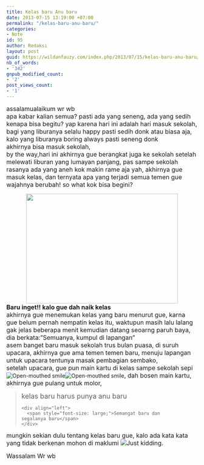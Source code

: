 ```yaml
---
title: Kelas baru Anu baru
date: 2013-07-15 13:19:00 +07:00
permalink: "/kelas-baru-anu-baru/"
categories:
- Note
id: 95
author: Redaksi
layout: post
guid: https://wildanfauzy.com/index.php/2013/07/15/kelas-baru-anu-baru/
nb_of_words:
- '342'
gnpub_modified_count:
- '2'
post_views_count:
- '1'
---
```


<div dir="ltr" style="text-align: left;">
  <span style="font-size: medium;">assalamualaikum wr wb</span><br /> <span style="font-size: medium;">apa kabar kalian semua? pasti ada yang seneng, ada yang sedih kenapa bisa begitu? yap karena hari ini adalah hari masuk sekolah, bagi yang liburanya selalu happy pasti sedih donk atau biasa aja, kalo yang liburanya boring always pasti seneng donk</span><br /> <span style="font-size: medium;">akhirnya bisa masuk sekolah,</span><br /> <span style="font-size: medium;">by the way,hari ini akhirnya gue berangkat juga ke sekolah setelah melewati liburan yang lumayan panjang, pas sampe sekolah rasanya ada yang aneh kok makin rame aja yah, akhirnya gue masuk kelas, dan ternyata apa yang terjadi semua temen gue wajahnya berubah! so what kok bisa begini?</span></p> 
  
  <div align="center">
    <img loading="lazy" src="https://encrypted-tbn1.gstatic.com/images?q=tbn:ANd9GcSBxhd2Mp_9hopvMRg37662vlERIN6f2I5KZlfacJnCQN82Gxy4" width="400" height="289" />
  </div>
  
  <div align="center">
  </div>
  
  <div align="left">
    <span style="font-size: medium;"><strong>Baru inget!! kalo gue dah naik kelas</strong></span>
  </div>
  
  <div align="left">
    <span style="font-size: medium;">akhirnya gue menemukan kelas yang baru menurut gue, karna gue belum pernah nempatin kelas itu, waktupun masih lalu lalang gak jelas beberapa menit kemudian datang seoarng paruh baya, dia berkata:”Semuanya, kumpul di lapangan”</span>
  </div>
  
  <div align="left">
    <span style="font-size: medium;">asem banget baru masuk sekolah trus bulan puasa, di suruh upacara, akhirnya gue ama temen temen baru, menuju lapangan untuk upacara tentunya masak pembagian sembako,</span>
  </div>
  
  <div align="left">
    <span style="font-size: medium;">setelah upacara, gue pun main kartu di kelas sampe sekolah sepi</span>
  </div>
  
  <div align="left">
    <img class="wlEmoticon wlEmoticon-openmouthedsmile" src="https://i2.wp.com/lh3.ggpht.com/-OCv_8ZuL-9E/UeP9a99Q0BI/AAAAAAAAAmk/mN_Ax2rqvZw/wlEmoticon-openmouthedsmile%25255B2%25255D.png?w=768" alt="Open-mouthed smile" data-recalc-dims="1" /><img class="wlEmoticon wlEmoticon-openmouthedsmile" src="https://i2.wp.com/lh3.ggpht.com/-OCv_8ZuL-9E/UeP9a99Q0BI/AAAAAAAAAmk/mN_Ax2rqvZw/wlEmoticon-openmouthedsmile%25255B2%25255D.png?w=768" alt="Open-mouthed smile" data-recalc-dims="1" /><span style="font-size: medium;">, dah bosen main kartu, akhirnya gue pulang untuk molor,</span>
  </div>
  
  <div align="left">
  </div>
  
  <blockquote style="height: 90px; width: 402px;">
    <div align="left">
      <span style="font-size: large;">kelas baru harus punya anu baru </span>
    </div>
    
    <div align="left">
      <span style="font-size: large;">Semangat baru dan segalanya baru</span>
    </div>
  </blockquote>
  
  <p>
    <span style="font-size: medium;">mungkin sekian dulu tentang kelas baru gue, kalo ada kata kata yang tidak berkenan mohon di maklumi <img class="wlEmoticon wlEmoticon-justkidding" src="https://i0.wp.com/lh5.ggpht.com/-74gB5m9pxYw/UeP9e-oqRXI/AAAAAAAAAms/GASNGpdEXpY/wlEmoticon-justkidding%25255B2%25255D.png?w=768" alt="Just kidding" data-recalc-dims="1" />.</span>
  </p>
  
  <p>
    <span style="font-size: medium;">Wassalam Wr wb</span>
  </p>
</div>